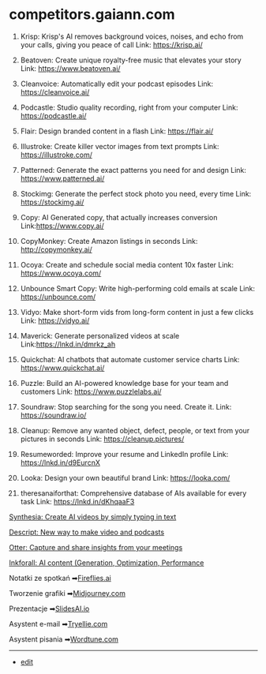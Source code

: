 # competitors.gaiann.com



1. Krisp: Krisp's AI removes background voices, noises, and echo from your calls, giving you peace of call
Link: https://krisp.ai/

2. Beatoven: Create unique royalty-free music that elevates your story
Link: https://www.beatoven.ai/

3. Cleanvoice: Automatically edit your podcast episodes
Link: https://cleanvoice.ai/

4. Podcastle: Studio quality recording, right from your computer
Link: https://podcastle.ai/

5. Flair: Design branded content in a flash
Link: https://flair.ai/

6. Illustroke: Create killer vector images from text prompts
Link: https://illustroke.com/

7. Patterned: Generate the exact patterns you need for and design
Link: https://www.patterned.ai/

8. Stockimg: Generate the perfect stock photo you need, every time
Link: https://stockimg.ai/

9. Copy: AI Generated copy, that actually increases conversion
Link:https://www.copy.ai/

10. CopyMonkey: Create Amazon listings in seconds
Link: http://copymonkey.ai/

11. Ocoya: Create and schedule social media content 10x faster
Link: https://www.ocoya.com/

12. Unbounce Smart Copy: Write high-performing cold emails at scale
Link: https://unbounce.com/

13. Vidyo: Make short-form vids from long-form content in just a few clicks
Link: https://vidyo.ai/

14. Maverick: Generate personalized videos at scale
Link:https://lnkd.in/dmrkz_ah

15. Quickchat: AI chatbots that automate customer service charts
Link: https://www.quickchat.ai/

16. Puzzle: Build an AI-powered knowledge base for your team and customers
Link: https://www.puzzlelabs.ai/

17. Soundraw: Stop searching for the song you need. Create it.
Link: https://soundraw.io/

18. Cleanup: Remove any wanted object, defect, people, or text from your pictures in seconds
Link: https://cleanup.pictures/

19. Resumeworded: Improve your resume and LinkedIn profile
Link: https://lnkd.in/d9EurcnX

20. Looka: Design your own beautiful brand
Link: https://looka.com/

21. theresanaiforthat: Comprehensive database of AIs available for every task
Link: https://lnkd.in/dKhqaaF3

[Synthesia: Create AI videos by simply typing in text](https://www.synthesia.io/)

[Descript: New way to make video and podcasts](https://www.descript.com/)

[Otter: Capture and share insights from your meetings](https://otter.ai/)

[Inkforall: AI content (Generation, Optimization, Performance](https://inkforall.com/)


   
Notatki ze spotkań ➡[Fireflies.ai](http://Fireflies.ai)  

Tworzenie grafiki ➡[Midjourney.com](http://Midjourney.com)  

Prezentacje ➡[SlidesAI.io](http://SlidesAI.io)  

Asystent e-mail ➡[Tryellie.com](http://Tryellie.com)  

Asystent pisania ➡[Wordtune.com](http://Wordtune.com)


---
+ [edit](https://github.com/gaiann/competitors/edit/main/README.md)
